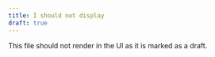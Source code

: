 ```yaml
---
title: I should not display
draft: true
---
```


This file should not render in the UI as it is marked as a draft.